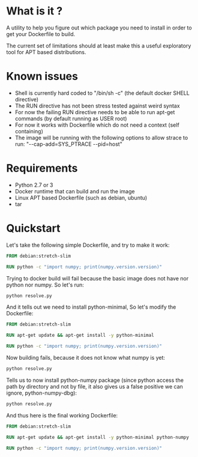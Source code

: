 # What is it ?

A utility to help you figure out which package you need to install in order to get your Dockerfile to build.

The current set of limitations should at least make this a useful exploratory tool for APT based distributions.

# Known issues

* Shell is currently hard coded to "/bin/sh -c" (the default docker SHELL directive)
* The RUN directive has not been stress tested against weird syntax
* For now the failing RUN directive needs to be able to run apt-get commands (by default running as USER root)
* For now it works with Dockerfile which do not need a context (self containing)
* The image will be running with the following options to allow strace to run: "--cap-add=SYS_PTRACE --pid=host"

# Requirements

* Python 2.7 or 3
* Docker runtime that can build and run the image
* Linux APT based Dockerfile (such as debian, ubuntu)
* tar

# Quickstart

Let's take the following simple Dockerfile, and try to make it work:

```Dockerfile
FROM debian:stretch-slim

RUN python -c "import numpy; print(numpy.version.version)"
```

Trying to docker build will fail because the basic image does not have nor python nor numpy. So let's run:

```bash
python resolve.py
```

And it tells out we need to install python-minimal, So let's modify the Dockerfile:

```Dockerfile
FROM debian:stretch-slim

RUN apt-get update && apt-get install -y python-minimal

RUN python -c "import numpy; print(numpy.version.version)"
```

Now building fails, because it does not know what numpy is yet:

```bash
python resolve.py
```

Tells us to now install python-numpy package (since python access the path by directory and not by file, it also gives us a false positive we can ignore, python-numpy-dbg):

```bash
python resolve.py
```

And thus here is the final working Dockerfile:

```Dockerfile
FROM debian:stretch-slim

RUN apt-get update && apt-get install -y python-minimal python-numpy

RUN python -c "import numpy; print(numpy.version.version)"
```
